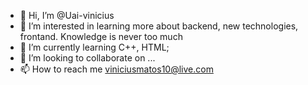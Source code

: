 - 👋 Hi, I’m @Uai-vinicius
- 👀 I’m interested in learning more about backend, new technologies, frontand. Knowledge is never too much
- 🌱 I’m currently learning C++, HTML;
- 💞️ I’m looking to collaborate on ...
- 📫 How to reach me viniciusmatos10@live.com


<!---
Uai-vinicius/Uai-vinicius is a ✨ special ✨ repository because its `README.md` (this file) appears on your GitHub profile.
You can click the Preview link to take a look at your changes.
--->
